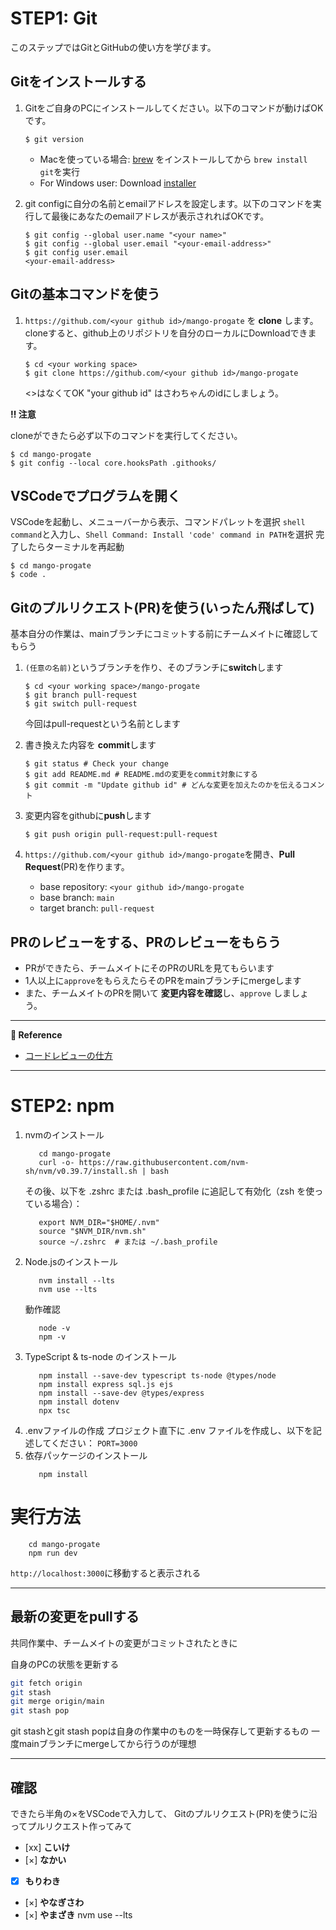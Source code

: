 # STEP1: Git

このステップではGitとGitHubの使い方を学びます。


## Gitをインストールする
1. Gitをご自身のPCにインストールしてください。以下のコマンドが動けばOKです。
   ```shell
   $ git version
   ```

   * Macを使っている場合: [brew](https://brew.sh/index_ja) をインストールしてから `brew install git`を実行
   * For Windows user: Download [installer](https://gitforwindows.org/)

2. git configに自分の名前とemailアドレスを設定します。以下のコマンドを実行して最後にあなたのemailアドレスが表示されればOKです。
   ```shell
   $ git config --global user.name "<your name>"
   $ git config --global user.email "<your-email-address>"
   $ git config user.email
   <your-email-address>
   ```
   
## Gitの基本コマンドを使う

1. `https://github.com/<your github id>/mango-progate` を **clone**
   します。 cloneすると、github上のリポジトリを自分のローカルにDownloadできます。
   ```shell
   $ cd <your working space>
   $ git clone https://github.com/<your github id>/mango-progate
   ```
   <>はなくてOK
   "your github id" はさわちゃんのidにしましょう。

**:bangbang: 注意**

cloneができたら必ず以下のコマンドを実行してください。
```shell
$ cd mango-progate
$ git config --local core.hooksPath .githooks/ 
```

## VSCodeでプログラムを開く

VSCodeを起動し、メニューバーから表示、コマンドパレットを選択
`shell command`と入力し、`Shell Command: Install 'code' command in PATH`を選択
完了したらターミナルを再起動

```shell
$ cd mango-progate
$ code .
```


## Gitのプルリクエスト(PR)を使う(いったん飛ばして)

基本自分の作業は、mainブランチにコミットする前にチームメイトに確認してもらう

1. `(任意の名前)`というブランチを作り、そのブランチに**switch**します
   ```shell
   $ cd <your working space>/mango-progate
   $ git branch pull-request
   $ git switch pull-request
   ```
   今回はpull-requestという名前とします

2. 書き換えた内容を **commit**します
   ```shell
   $ git status # Check your change
   $ git add README.md # README.mdの変更をcommit対象にする
   $ git commit -m "Update github id" # どんな変更を加えたのかを伝えるコメント
   ```
3. 変更内容をgithubに**push**します
   ```shell
   $ git push origin pull-request:pull-request
   ```
4. `https://github.com/<your github id>/mango-progate`を開き、**Pull Request**(PR)を作ります。
    - base repository: `<your github id>/mango-progate`
    - base branch: `main`
    - target branch: `pull-request`

## PRのレビューをする、PRのレビューをもらう
- PRができたら、チームメイトにそのPRのURLを見てもらいます
- 1人以上に`approve`をもらえたらそのPRをmainブランチにmergeします
- また、チームメイトのPRを開いて **変更内容を確認**し、`approve` しましょう。

---

**:book: Reference**
- [コードレビューの仕方](https://fujiharuka.github.io/google-eng-practices-ja/ja/review/reviewer/)


---

# STEP2: npm
1. nvmのインストール
   ```shell
      cd mango-progate
      curl -o- https://raw.githubusercontent.com/nvm-sh/nvm/v0.39.7/install.sh | bash
   ```
   その後、以下を .zshrc または .bash_profile に追記して有効化（zsh を使っている場合）：
   ```shell
      export NVM_DIR="$HOME/.nvm"
      source "$NVM_DIR/nvm.sh"
      source ~/.zshrc  # または ~/.bash_profile
   ```
2. Node.jsのインストール
   ```shell
      nvm install --lts
      nvm use --lts
   ```
   動作確認
   ```shell
      node -v
      npm -v
   ```
3. TypeScript & ts-node のインストール
   ```shell
      npm install --save-dev typescript ts-node @types/node
      npm install express sql.js ejs
      npm install --save-dev @types/express
      npm install dotenv
      npx tsc
   ```
4. .envファイルの作成
   プロジェクト直下に .env ファイルを作成し、以下を記述してください：
   `PORT=3000`
5. 依存パッケージのインストール
   ```shell
      npm install
   ```

# 実行方法

```shell
    cd mango-progate
    npm run dev
```
`http://localhost:3000`に移動すると表示される

---

## 最新の変更をpullする

共同作業中、チームメイトの変更がコミットされたときに

自身のPCの状態を更新する

```bash
git fetch origin
git stash
git merge origin/main
git stash pop
```
git stashとgit stash popは自身の作業中のものを一時保存して更新するもの
一度mainブランチにmergeしてから行うのが理想

---
## 確認
できたら半角の×をVSCodeで入力して、
Gitのプルリクエスト(PR)を使うに沿ってプルリクエスト作ってみて
- [xx] **こいけ** 
- [×] **なかい** 
- [x] **もりわき** 
- [×] **やなぎさわ** 
- [×] **やまざき** nvm use --lts
